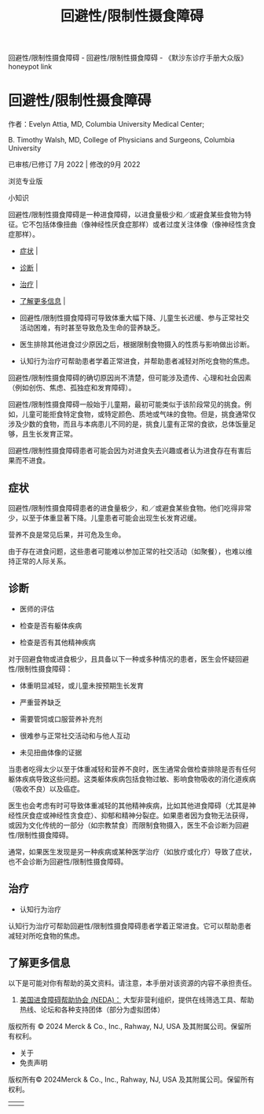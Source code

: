 ﻿---
title: "回避性/限制性摄食障碍"
description: "回避性/限制性摄食障碍是一种进食障碍，以进食量极少和／或避食某些食物为特征。它不包括体像扭曲（像神经性厌食症那样）或者过度关注体像（像神经性贪食症那样）。"
---


回避性/限制性摄食障碍 \- 回避性/限制性摄食障碍 \- 《默沙东诊疗手册大众版》 honeypot link

# 回避性/限制性摄食障碍

作者：Evelyn Attia, MD, Columbia University Medical Center;

B. Timothy Walsh, MD, College of Physicians and Surgeons, Columbia University

已审核/已修订 7月 2022 \| 修改的9月 2022

浏览专业版

小知识

回避性/限制性摄食障碍是一种进食障碍，以进食量极少和／或避食某些食物为特征。它不包括体像扭曲（像神经性厌食症那样）或者过度关注体像（像神经性贪食症那样）。

- [症状](#症状_v39248170_zh) \|
- [诊断](#诊断_v13391726_zh) \|
- [治疗](#治疗_v13391738_zh) \|
- [了解更多信息](#了解更多信息_v48799437_zh) \|

- 回避性/限制性摄食障碍可导致体重大幅下降、儿童生长迟缓、参与正常社交活动困难，有时甚至导致危及生命的营养缺乏。

- 医生排除其他进食过少原因之后，根据限制食物摄入的性质与影响做出诊断。

- 认知行为治疗可帮助患者学着正常进食，并帮助患者减轻对所吃食物的焦虑。


回避性/限制性摄食障碍的确切原因尚不清楚，但可能涉及遗传、心理和社会因素（例如创伤、焦虑、孤独症和发育障碍）。

回避性/限制性摄食障碍一般始于儿童期，最初可能类似于该阶段常见的挑食。例如，儿童可能拒食特定食物，或特定颜色、质地或气味的食物。但是，挑食通常仅涉及少数的食物，而且与本病患儿不同的是，挑食儿童有正常的食欲，总体饭量足够，且生长发育正常。

回避性/限制性摄食障碍患者可能会因为对进食失去兴趣或者认为进食存在有害后果而不进食。

## 症状

回避性/限制性摄食障碍患者的进食量极少，和／或避食某些食物。他们吃得非常少，以至于体重显著下降。儿童患者可能会出现生长发育迟缓。

营养不良是常见后果，并可危及生命。

由于存在进食问题，这些患者可能难以参加正常的社交活动（如聚餐），也难以维持正常的人际关系。

## 诊断

- 医师的评估

- 检查是否有躯体疾病

- 检查是否有其他精神疾病


对于回避食物或进食极少，且具备以下一种或多种情况的患者，医生会怀疑回避性/限制性摄食障碍：

- 体重明显减轻，或儿童未按预期生长发育

- 严重营养缺乏

- 需要管饲或口服营养补充剂

- 很难参与正常社交活动和与他人互动

- 未见扭曲体像的证据


当患者吃得太少以至于体重减轻和营养不良时，医生通常会做检查排除是否有任何躯体疾病导致这些问题。这类躯体疾病包括食物过敏、影响食物吸收的消化道疾病（吸收不良）以及癌症。

医生也会考虑有时可导致体重减轻的其他精神疾病，比如其他进食障碍（尤其是神经性厌食症或神经性贪食症）、抑郁和精神分裂症。如果患者因为食物无法获得，或因为文化传统的一部分（如宗教禁食）而限制食物摄入，医生不会诊断为回避性/限制性摄食障碍。

通常，如果医生发现是另一种疾病或某种医学治疗（如放疗或化疗）导致了症状，也不会诊断为回避性/限制性摄食障碍。

## 治疗

- 认知行为治疗


认知行为治疗可帮助回避性/限制性摄食障碍患者学着正常进食。它可以帮助患者减轻对所吃食物的焦虑。

## 了解更多信息

以下是可能对你有帮助的英文资料。请注意，本手册对该资源的内容不承担责任。

1. [美国进食障碍帮助协会 (NEDA)：](https://www.nationaleatingdisorders.org/about-us/our-work) 大型非营利组织，提供在线筛选工具、帮助热线、论坛和各种支持团体（部分为虚拟团体）




版权所有 © 2024
Merck & Co., Inc., Rahway, NJ, USA 及其附属公司。保留所有权利。

- 关于
- 免责声明

版权所有© 2024Merck & Co., Inc., Rahway, NJ, USA 及其附属公司。保留所有权利。

|     |     |
| --- | --- |
|  |  |